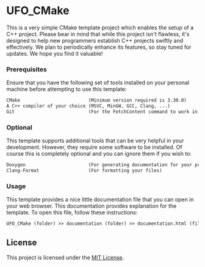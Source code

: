 # UFO_CMake

This is a very simple CMake template project which enables the setup of a C++ project. Please bear in mind that while this project isn't flawless, it's designed to help new programmers establish C++ projects swiftly and effectively. We plan to periodically enhance its features, so stay tuned for updates. We hope you find it valuable!


### Prerequisites

Ensure that you have the following set of tools installed on your personal machine before attempting to use this template:

```diff
CMake                         (Minimum version required is 3.30.0)
A C++ compiler of your choice (MSVC, MinGW, GCC, Clang, ...)
Git                           (For the FetchContent command to work in CMake)
```


### Optional

This template supports additional tools that can be very helpful in your development. However, they require some software to be installed. Of course this is completely optional and you can ignore them if you wish to:

```diff
Doxygen                       (For generating documentation for your project)
Clang-Format                  (For formatting your files)
```


### Usage

This template provides a nice little documentation file that you can open in your web browser. This documentation provides explanation for the template. To open this file, follow these instructions:

```diff
UFO_CMake (folder) >> documentation (folder) >> documentation.html (file)
```


## License

This project is licensed under the [MIT License](LICENSE).
